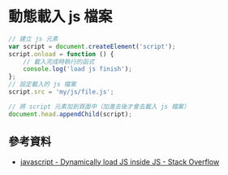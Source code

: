 # 動態載入 js 檔案


```javascript
// 建立 js 元素
var script = document.createElement('script');
script.onload = function () {
    // 載入完成時執行的函式
    console.log('load js finish');
};
// 設定載入的 js 檔案
script.src = 'my/js/file.js';

// 將 script 元素加到頁面中（加進去後才會去載入 js 檔案）
document.head.appendChild(script);
```

## 參考資料
* [javascript - Dynamically load JS inside JS - Stack Overflow](https://stackoverflow.com/questions/14521108/dynamically-load-js-inside-js)
